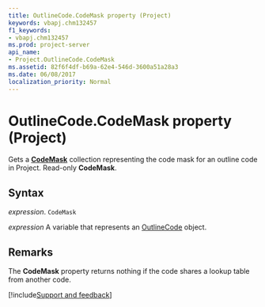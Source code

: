 ```yaml
---
title: OutlineCode.CodeMask property (Project)
keywords: vbapj.chm132457
f1_keywords:
- vbapj.chm132457
ms.prod: project-server
api_name:
- Project.OutlineCode.CodeMask
ms.assetid: 82f6f4df-b69a-62e4-546d-3600a51a28a3
ms.date: 06/08/2017
localization_priority: Normal
---
```



# OutlineCode.CodeMask property (Project)

Gets a  **[CodeMask](Project.codemask.md)** collection representing the code mask for an outline code in Project. Read-only **CodeMask**.


## Syntax

_expression_. `CodeMask`

_expression_ A variable that represents an [OutlineCode](./Project.OutlineCode.md) object.


## Remarks

The  **CodeMask** property returns nothing if the code shares a lookup table from another code.

[!include[Support and feedback](~/includes/feedback-boilerplate.md)]